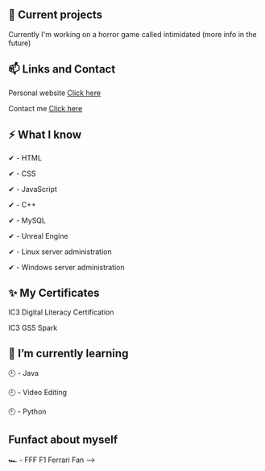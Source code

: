 ## 🔭 Current projects
Currently I'm working on a horror game called intimidated (more info in the future)

## 📫 Links and Contact
Personal website [Click here](https://awawpurple.pl)

Contact me [Click here](https://awawpurple.pl/contact.html)

## ⚡ What I know
✔ - HTML

✔ - CSS

✔ - JavaScript

✔ - C++

✔ - MySQL

✔ - Unreal Engine

✔ - Linux server administration

✔ - Windows server administration

## ✨ My Certificates
IC3 Digital Literacy Certification

IC3 GS5 Spark


## 🌱 I’m currently learning
🕘 - Java

🕘 - Video Editing

🕘 - Python

## Funfact about myself
🏎 - FFF F1 Ferrari Fan
-->
